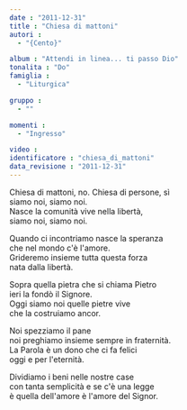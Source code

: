 ```yaml
---
date : "2011-12-31"
title : "Chiesa di mattoni"
autori : 
  - "{Cento}"

album : "Attendi in linea... ti passo Dio"
tonalita : "Do"
famiglia : 
  - "Liturgica"

gruppo : 
  - ""

momenti : 
  - "Ingresso"

video : 
identificatore : "chiesa_di_mattoni"
data_revisione : "2011-12-31"
---
```

  
  
  
Chiesa di mattoni, no. Chiesa di persone, sì  
siamo noi, siamo noi.  
Nasce la comunità vive nella libertà,  
siamo noi, siamo noi.  
  
  
  
Quando ci incontriamo nasce la speranza  
che nel mondo c'è l'amore.  
Grideremo insieme tutta questa forza  
nata dalla libertà.  
  
  
  
  
Sopra quella pietra che si chiama Pietro  
ieri la fondò il Signore.  
Oggi siamo noi quelle pietre vive  
che la costruiamo ancor.  
  
  
  
  
Noi spezziamo il pane  
noi preghiamo insieme sempre in fraternità.  
La Parola è un dono che ci fa felici  
oggi e per l'eternità.  
  
  
  
  
Dividiamo i beni nelle nostre case  
con tanta semplicità e se c'è una legge  
è quella dell'amore è l'amore del Signor.  
  
  
  
